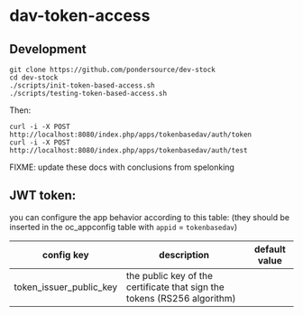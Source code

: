 # dav-token-access
## Development
```
git clone https://github.com/pondersource/dev-stock
cd dev-stock
./scripts/init-token-based-access.sh
./scripts/testing-token-based-access.sh
```
Then:
```
curl -i -X POST http://localhost:8080/index.php/apps/tokenbasedav/auth/token
curl -i -X POST http://localhost:8080/index.php/apps/tokenbasedav/auth/test
```

FIXME: update these docs with conclusions from spelonking

## JWT token:
you can configure the app behavior according to this table: (they should be inserted in the oc_appconfig table with `appid` = `tokenbasedav`)

|config key | description | default value |
|-----------|-------------|---------------|
|token_issuer_public_key| the public key of the certificate that sign the tokens (RS256 algorithm)||

